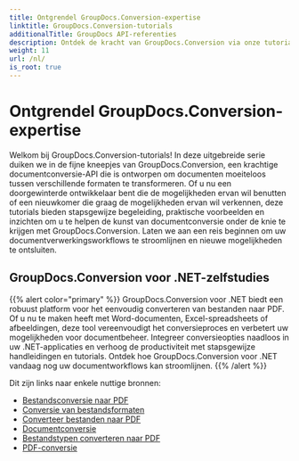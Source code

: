 ```yaml
---
title: Ontgrendel GroupDocs.Conversion-expertise
linktitle: GroupDocs.Conversion-tutorials
additionalTitle: GroupDocs API-referenties
description: Ontdek de kracht van GroupDocs.Conversion via onze tutorials. Leer hoe u moeiteloos documenten kunt converteren tussen formaten voor een naadloze workflow-integratie.
weight: 11
url: /nl/
is_root: true
---
```


# Ontgrendel GroupDocs.Conversion-expertise


Welkom bij GroupDocs.Conversion-tutorials! In deze uitgebreide serie duiken we in de fijne kneepjes van GroupDocs.Conversion, een krachtige documentconversie-API die is ontworpen om documenten moeiteloos tussen verschillende formaten te transformeren. Of u nu een doorgewinterde ontwikkelaar bent die de mogelijkheden ervan wil benutten of een nieuwkomer die graag de mogelijkheden ervan wil verkennen, deze tutorials bieden stapsgewijze begeleiding, praktische voorbeelden en inzichten om u te helpen de kunst van documentconversie onder de knie te krijgen met GroupDocs.Conversion. Laten we aan een reis beginnen om uw documentverwerkingsworkflows te stroomlijnen en nieuwe mogelijkheden te ontsluiten.

## GroupDocs.Conversion voor .NET-zelfstudies
{{% alert color="primary" %}}
GroupDocs.Conversion voor .NET biedt een robuust platform voor het eenvoudig converteren van bestanden naar PDF. Of u nu te maken heeft met Word-documenten, Excel-spreadsheets of afbeeldingen, deze tool vereenvoudigt het conversieproces en verbetert uw mogelijkheden voor documentbeheer. Integreer conversieopties naadloos in uw .NET-applicaties en verhoog de productiviteit met stapsgewijze handleidingen en tutorials. Ontdek hoe GroupDocs.Conversion voor .NET vandaag nog uw documentworkflows kan stroomlijnen.
{{% /alert %}}

Dit zijn links naar enkele nuttige bronnen:
 
- [Bestandsconversie naar PDF](./net/file-conversion-to-pdf/)
- [Conversie van bestandsformaten](./net/file-format-conversion-tutorials/)
- [Converteer bestanden naar PDF](./net/convert-files-to-pdf/)
- [Documentconversie](./net/document-conversion/)
- [Bestandstypen converteren naar PDF](./net/converting-file-types-to-pdf/)
- [PDF-conversie](./net/pdf-conversion/)